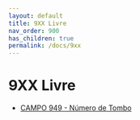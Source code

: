 ```yaml
---
layout: default
title: 9XX Livre
nav_order: 900
has_children: true
permalink: /docs/9xx
---
```


# 9XX Livre

<ul> 	
    <li><a href="#">CAMPO 949 - Número de Tombo</a></li>
</ul>